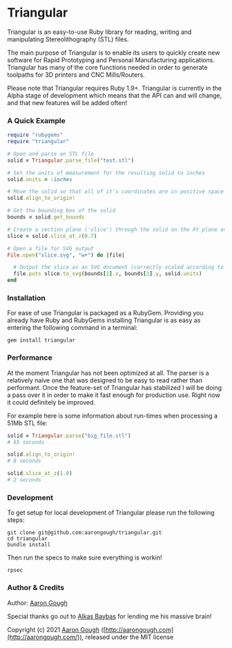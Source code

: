 # Triangular

Triangular is an easy-to-use Ruby library for reading, writing and manipulating Stereolithography (STL) files.

The main purpose of Triangular is to enable its users to quickly create new software for Rapid Prototyping and Personal Manufacturing applications. Triangular has many of the core functions needed in order to generate toolpaths for 3D printers and CNC Mills/Routers.

Please note that Triangular requires Ruby 1.9+. Triangular is currently in the Alpha stage of development which means that the API can and will change, and that new features will be added often!

### A Quick Example
  

```ruby
require "rubygems"
require "triangular"

# Open and parse an STL file
solid = Triangular.parse_file("test.stl")

# Set the units of measurement for the resulting solid to inches
solid.units = :inches

# Move the solid so that all of it's coordinates are in positive space (ie: greater than 0)
solid.align_to_origin!

# Get the bounding box of the solid
bounds = solid.get_bounds

# Create a section plane ('slice') through the solid on the XY plane at a Z height of 0.7
slice = solid.slice_at_z(0.7)

# Open a file for SVG output
File.open("slice.svg", "w+") do |file|

  # Output the slice as an SVG document (correctly scaled according to the solid's units)
  file.puts slice.to_svg(bounds[1].x, bounds[1].y, solid.units)
end
```

### Installation

For ease of use Triangular is packaged as a RubyGem. Providing you already have Ruby and RubyGems installing Triangular is as easy as entering the following command in a terminal:

  `gem install triangular`
  
### Performance

At the moment Triangular has not been optimized at all. The parser is a relatively naive one that was designed to be easy to read rather than performant. Once the feature-set of Triangular has stabilized I will be doing a pass over it in order to make it fast enough for production use. Right now it could definitely be improved.

For example here is some information about run-times when processing a 51Mb STL file:

  ```ruby
  solid = Triangular.parse("big_file.stl")
  # 65 seconds
  
  solid.align_to_origin!
  # 8 seconds
  
  solid.slice_at_z(1.0)
  # 2 seconds
  ```

### Development

To get setup for local development of Triangular please run the following steps:

```
git clone git@github.com:aarongough/triangular.git
cd triangular
bundle install
```

Then run the specs to make sure everything is workin!
```
rpsec
```

### Author & Credits

Author: [Aaron Gough](mailto:aaron@aarongough.com)

Special thanks go out to [Alkas Baybas](https://github.com/abaybas) for lending me his massive brain!

Copyright (c) 2021 [Aaron Gough](http://aarongough.com/) ([http://aarongough.com](http://aarongough.com/)), released under the MIT license

